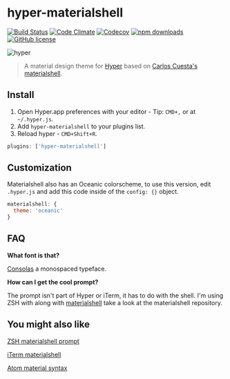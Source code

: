# hyper-materialshell

[![Build Status](https://img.shields.io/travis/carloscuesta/hyper-materialshell.svg?style=flat-square)](https://travis-ci.org/carloscuesta/hyper-materialshell)
[![Code Climate](https://img.shields.io/codeclimate/maintainability/carloscuesta/hyper-materialshell.svg?style=flat-square)](https://codeclimate.com/github/carloscuesta/hyper-materialshell)
[![Codecov](https://img.shields.io/codecov/c/github/carloscuesta/hyper-materialshell.svg?style=flat-square)](https://github.com/carloscuesta/hyper-materialshell)
[![npm downloads](https://img.shields.io/npm/dt/hyper-materialshell.svg?style=flat-square)](https://www.npmjs.com/package/hyper-materialshell)
[![GitHub license](https://img.shields.io/github/license/carloscuesta/hyper-materialshell.svg?style=flat-square)](https://github.com/carloscuesta/hyper-materialshell/blob/master/LICENSE)

![hyper](https://cloud.githubusercontent.com/assets/7629661/17600203/b890114c-6002-11e6-87ab-e07f911e4568.png)

> A material design theme for [Hyper](http://hyper.is) based on [Carlos Cuesta's materialshell](https://github.com/carloscuesta/materialshell).

## Install

1. Open Hyper.app preferences with your editor - Tip: `CMD+,` or at `~/.hyper.js`.
2. Add `hyper-materialshell` to your plugins list.
3. Reload hyper - `CMD+Shift+R`.

```js
plugins: ['hyper-materialshell']
```

## Customization

Materialshell also has an Oceanic colorscheme, to use this version, edit `.hyper.js` and add this code inside of the `config: {}` object.

```javascript
materialshell: {
  theme: 'oceanic'
}
```

## FAQ

**What font is that?**

[Consolas](https://en.wikipedia.org/wiki/Consolas) a monospaced typeface.

**How can I get the cool prompt?**

The prompt isn't part of Hyper or iTerm, it has to do with the shell. I'm using ZSH with along with [materialshell](https://github.com/carloscuesta/materialshell) take a look at the materialshell repository.

## You might also like

[ZSH materialshell prompt](https://github.com/carloscuesta/materialshell#shell-prompt)

[iTerm materialshell](https://github.com/carloscuesta/materialshell#iterm)

[Atom material syntax](https://github.com/carloscuesta/material-syntax)
